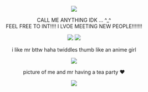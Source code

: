<p align="center">
  <image src="https://media.discordapp.net/attachments/1036605748794363924/1203310001809133648/wJiqnvsf215aQAAAABJRU5ErkJggg.png?ex=65d0a0c4&is=65be2bc4&hm=237d85bf3e201e019110e4d366ca13c5a040294757948a916368ed09ecfbf3b6&=&format=webp&quality=lossless&width=290&height=316">
</p>


<p align="center">
CALL ME ANYTHING IDK  ... ^_^
<br>
FEEL FREE TO INT!!!! I LVOE MEETING NEW PEOPLE!!!!!!!
<br>
<p align="center">
<image  src="https://epic.crd.co/assets/images/gallery02/f8a1cdc1.gif?v=b52a0828">
<image src=![213665da](https://github.com/deathdelivery/deathdelivery/assets/121601229/5d81abce-588e-4ec5-a37e-b0d0f1b71df3)>



</p>
</p>

<p align="center">
i like mr bttw haha twiddles thumb like an anime girl
</p>
<p align="center">
<image src="https://static.wikia.nocookie.net/regretevator/images/e/e7/MR.png/revision/latest/thumbnail/width/360/height/360?cb=20240104020844">
<p></p>
  <p align="center">
picture of me and mr having a tea party ❤️
  <p align="center">
<image src="https://media.discordapp.net/attachments/1079058779557077062/1211100130191867954/image.png?ex=65ecf7e4&is=65da82e4&hm=9f39a4e1713f05be09c71d42c02d8085e9a28001679f62ae8e3e32026cd6c63f&=&format=webp&quality=lossless&width=879&height=436">

</p>

<br>





<!--
**deathdelivery/deathdelivery** is a ✨ _special_ ✨ repository because its `README.md` (this file) appears on your GitHub profile.

Here are some ideas to get you started:

- 🔭 I’m currently working on ...
- 🌱 I’m currently learning ...
- 👯 I’m looking to collaborate on ...
- 🤔 I’m looking for help with ...
- 💬 Ask me about ...
- 📫 How to reach me: ...
- 😄 Pronouns: ...
- ⚡ Fun fact: ...
-->

